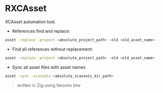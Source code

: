 # RXCAsset

XCAsset automation tool.

- References find and replace:

```bash
asset -replace -project <absolute_project_path> -old <old_asset_name> -new <new_asset_name>
```

- Find all references without replacement:

```bash
asset -replace -project <absolute_project_path> -old <old_asset_name> 
```

- Sync all asset files with asset names

```bash
asset -sync -xcassets <absolute_xcassets_dir_path> 
```

> written in Zig using Neovim btw
